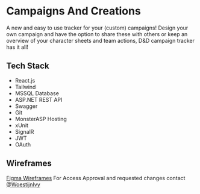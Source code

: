 # Campaigns And Creations
A new and easy to use tracker for your (custom) campaigns! Design your own campaign and have the option to share these with others or keep an overview of your character sheets and team actions, D&D campaign tracker 
has it all!

## Tech Stack
- React.js
- Tailwind
- MSSQL Database
- ASP.NET REST API
- Swagger
- Git
- MonsterASP Hosting
- xUnit
- SignalR
- JWT
- OAuth

## Wireframes
[Figma Wireframes](https://www.figma.com/design/RLiI7ePUwqgIIXpvwxqb1J/D-D-Campaign-Tracker?node-id=1-2&t=a5l7Ez3lu5IkG8qX-1)
For Access Approval and requested changes contact [@WoestijnIvy](https://github.com/WoestijnIvy)
